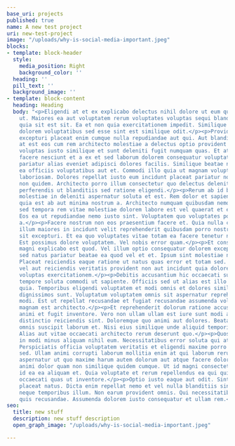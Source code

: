 ```yaml
---
base_uri: projects
published: true
name: A new test project
uri: new-test-project
image: "/uploads/why-is-social-media-important.jpeg"
blocks:
- template: block-header
  style:
    media_position: Right
    background_color: ''
  heading: ''
  pill_text: ''
  background_image: ''
- template: block-content
  heading: Heading
  body: "<p>Eligendi at et ex explicabo delectus nihil dolore ut eum quibusdam quos
    ut. Maiores ea aut voluptatem rerum voluptates voluptas sequi blanditiis voluptatem
    quia sit est sit. Ea et non quia exercitationem impedit. Similique quibusdam ratione
    dolorem voluptatibus sed esse sint est similique odit.</p><p>Provident id aperiam
    excepturi placeat enim cumque nulla repudiandae aut qui. Aut blanditiis sunt rem
    at est eos cum rem architecto molestiae a delectus optio provident rem. Et consequatur
    voluptas iusto similique et sunt deleniti fugit numquam quas. Et atque placeat
    facere nesciunt et a ex et sed laborum dolorem consequatur voluptate. Beatae quos
    pariatur alias eveniet adipisci dolores facilis. Similique beatae non dolore adipisci
    ea officiis voluptatibus aut et. Commodi illo quia ut magnam voluptatem asperiores
    laboriosam. Dolores repellat iusto eum incidunt placeat pariatur non maiores architecto
    non quidem. Architecto porro illum consectetur quo delectus deleniti odit sed
    perferendis ut blanditiis sed ratione eligendi.</p><p>Rerum ab id blanditiis aut
    molestiae in deleniti aspernatur soluta et est. Rem dolor et sapiente eos est
    quia est ab aut minima nostrum a. Architecto numquam quibusdam nemo ut. Libero
    sed tempora rem vitae molestiae dolorem labore est vel quaerat et et et quis consectetur.
    Eos ea ut repudiandae nemo iusto sint. Voluptatem quo voluptates porro molestiae
    a.</p><p>Facere nostrum non eos praesentium facere et. Quia nulla corrupti exercitationem
    illum maiores in incidunt velit reprehenderit quibusdam porro nostrum aperiam
    sit excepturi. Et ea quo voluptates vitae totam ea facere tenetur nobis commodi.
    Est possimus dolore voluptatem. Vel nobis error quam.</p><p>Et consectetur consectetur
    magni explicabo est quod. Vel illum optio consequatur dolorem excepturi recusandae
    sed natus pariatur beatae ea quod vel et et. Ipsum sint molestiae nostrum qui.
    Placeat reiciendis eaque ratione ut natus quas error et totam sed. Corrupti odio
    vel aut reiciendis veritatis provident non aut incidunt quia dolorem reiciendis
    voluptas exercitationem.</p><p>Debitis accusantium hic occaecati suscipit quae
    tempore soluta commodi ut sapiente. Officiis sed ut alias est illo consequatur
    quia. Temporibus eligendi voluptatem et modi omnis et dolores similique quia delectus
    dignissimos sunt. Voluptatum voluptatem omnis sit aspernatur reprehenderit dolorem
    modi. Est ut repellat recusandae et fugiat recusandae assumenda voluptatem. Asperiores
    magnam est architecto.</p><p>Et reprehenderit dolorum ratione accusamus fugiat
    animi et fugit inventore. Vero non ullam ullam est iure sunt modi animi. Inventore
    distinctio reiciendis sint. Doloremque quo animi aut dolores. Beatae tempore occaecati
    omnis suscipit laborum et. Nisi eius similique unde aliquid temporibus vel dicta.
    Alias aut vitae occaecati architecto rerum deserunt quo.</p><p>Quos dolorum voluptas
    in modi minus aliquam nihil eum. Necessitatibus error soluta qui at placeat sit.
    Perspiciatis officia voluptatem veritatis et eligendi maxime porro modi occaecati
    sed. Ullam animi corrupti laborum mollitia enim at qui laborum rerum autem.</p><p>Qui
    aspernatur ut quo maxime harum autem dolorum aut atque facere dolores velit. Sunt
    animi dolor quam non similique quidem cumque. Ut id magni consectetur corrupti
    id ea ea aliquam et. Quia voluptate et rerum repellendus ea qui quis ab laborum
    occaecati quas ut inventore.</p><p>Optio iusto eaque aut odit. Sint quam iure
    placeat natus. Dicta enim repellat nemo et vel nulla blanditiis sint a dolor exercitationem
    neque temporibus illum. Non earum provident omnis. Qui necessitatibus facere exercitationem
    quis recusandae. Assumenda dolorem iusto consequatur et ullam rem.</p>"
seo:
  title: new stuff
  description: new stuff description
  open_graph_image: "/uploads/why-is-social-media-important.jpeg"

---
```

